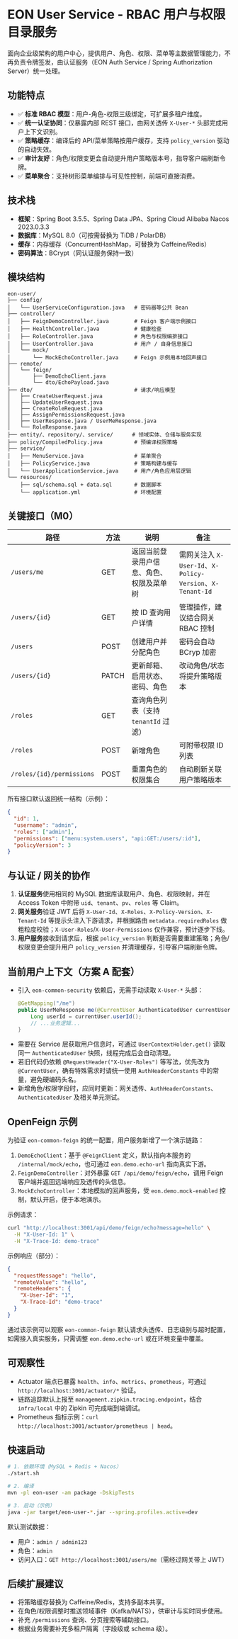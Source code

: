 # EON User Service - RBAC 用户与权限目录服务

面向企业级架构的用户中心，提供用户、角色、权限、菜单等主数据管理能力，不再负责令牌签发，由认证服务（EON Auth Service / Spring Authorization Server）统一处理。

## 功能特点

- ✅ **标准 RBAC 模型**：用户-角色-权限三级绑定，可扩展多租户维度。
- ✅ **统一认证协同**：仅暴露内部 REST 接口，由网关透传 `X-User-*` 头部完成用户上下文识别。
- ✅ **策略缓存**：编译后的 API/菜单策略按用户缓存，支持 `policy_version` 驱动的自动失效。
- ✅ **审计友好**：角色/权限变更会自动提升用户策略版本号，指导客户端刷新令牌。
- ✅ **菜单聚合**：支持树形菜单编排与可见性控制，前端可直接消费。

## 技术栈

- **框架**：Spring Boot 3.5.5、Spring Data JPA、Spring Cloud Alibaba Nacos 2023.0.3.3
- **数据库**：MySQL 8.0（可按需替换为 TiDB / PolarDB）
- **缓存**：内存缓存（ConcurrentHashMap，可替换为 Caffeine/Redis）
- **密码算法**：BCrypt（同认证服务保持一致）

## 模块结构

```
eon-user/
├── config/
│   └── UserServiceConfiguration.java   # 密码器等公共 Bean
├── controller/
│   ├── FeignDemoController.java        # Feign 客户端示例接口
│   ├── HealthController.java           # 健康检查
│   ├── RoleController.java             # 角色与权限编排接口
│   ├── UserController.java             # 用户 / 自身信息接口
│   └── mock/
│       └── MockEchoController.java     # Feign 示例用本地回声接口
├── remote/
│   └── feign/
│       ├── DemoEchoClient.java
│       └── dto/EchoPayload.java
├── dto/                                # 请求/响应模型
│   ├── CreateUserRequest.java
│   ├── UpdateUserRequest.java
│   ├── CreateRoleRequest.java
│   ├── AssignPermissionsRequest.java
│   ├── UserResponse.java / UserMeResponse.java
│   └── RoleResponse.java
├── entity/、repository/、service/      # 领域实体、仓储与服务实现
├── policy/CompiledPolicy.java          # 预编译权限策略
├── service/
│   ├── MenuService.java                # 菜单聚合
│   ├── PolicyService.java              # 策略构建与缓存
│   └── UserApplicationService.java     # 用户/角色应用层逻辑
└── resources/
    ├── sql/schema.sql + data.sql       # 数据脚本
    └── application.yml                 # 环境配置
```

## 关键接口（M0）

| 路径 | 方法 | 说明 | 备注 |
| ---- | ---- | ---- | ---- |
| `/users/me` | GET | 返回当前登录用户信息、角色、权限及菜单树 | 需网关注入 `X-User-Id`、`X-Policy-Version`、`X-Tenant-Id`|
| `/users/{id}` | GET | 按 ID 查询用户详情 | 管理操作，建议结合网关 RBAC 控制 |
| `/users` | POST | 创建用户并分配角色 | 密码会自动 BCryp 加密 |
| `/users/{id}` | PATCH | 更新邮箱、启用状态、密码、角色 | 改动角色/状态将提升策略版本 |
| `/roles` | GET | 查询角色列表（支持 `tenantId` 过滤） | |
| `/roles` | POST | 新增角色 | 可附带权限 ID 列表 |
| `/roles/{id}/permissions` | POST | 重置角色的权限集合 | 自动刷新关联用户策略版本 |

所有接口默认返回统一结构（示例）：

```json
{
  "id": 1,
  "username": "admin",
  "roles": ["admin"],
  "permissions": ["menu:system.users", "api:GET:/users/:id"],
  "policyVersion": 3
}
```

## 与认证 / 网关的协作

1. **认证服务**使用相同的 MySQL 数据库读取用户、角色、权限映射，并在 Access Token 中附带 `uid`、`tenant`、`pv`、`roles` 等 Claim。
2. **网关服务**验证 JWT 后将 `X-User-Id`、`X-Roles`、`X-Policy-Version`、`X-Tenant-Id` 等提示头注入下游请求，并根据路由 `metadata.requiredRoles` 做粗粒度校验；`X-User-Roles`/`X-User-Permissions` 仅作兼容，预计逐步下线。
3. **用户服务**接收到请求后，根据 `policy_version` 判断是否需要重建策略；角色/权限变更会提升用户 `policy_version` 并清理缓存，引导客户端刷新令牌。

## 当前用户上下文（方案 A 配套）

- 引入 `eon-common-security` 依赖后，无需手动读取 `X-User-*` 头部：
  ```java
  @GetMapping("/me")
  public UserMeResponse me(@CurrentUser AuthenticatedUser currentUser) {
      Long userId = currentUser.userId();
      // ...业务逻辑...
  }
  ```
- 需要在 Service 层获取用户信息时，可通过 `UserContextHolder.get()` 读取同一 `AuthenticatedUser` 快照，线程完成后会自动清理。
- 若旧代码仍依赖 `@RequestHeader("X-User-Roles")` 等写法，优先改为 `@CurrentUser`，确有特殊需求时请统一使用 `AuthHeaderConstants` 中的常量，避免硬编码头名。
- 新增角色/权限字段时，应同时更新：网关透传、`AuthHeaderConstants`、`AuthenticatedUser` 及相关单元测试。

## OpenFeign 示例

为验证 `eon-common-feign` 的统一配置，用户服务新增了一个演示链路：

1. `DemoEchoClient`：基于 `@FeignClient` 定义，默认指向本服务的 `/internal/mock/echo`，也可通过 `eon.demo.echo-url` 指向真实下游。
2. `FeignDemoController`：对外暴露 `GET /api/demo/feign/echo`，调用 Feign 客户端并返回远端响应及透传的头信息。
3. `MockEchoController`：本地模拟的回声服务，受 `eon.demo.mock-enabled` 控制，默认开启，便于本地演示。

示例请求：

```bash
curl "http://localhost:3001/api/demo/feign/echo?message=hello" \
  -H "X-User-Id: 1" \
  -H "X-Trace-Id: demo-trace"
```

示例响应（部分）：

```json
{
  "requestMessage": "hello",
  "remoteValue": "hello",
  "remoteHeaders": {
    "X-User-Id": "1",
    "X-Trace-Id": "demo-trace"
  }
}
```

通过该示例可以观察 `eon-common-feign` 默认请求头透传、日志级别与超时配置，如需接入真实服务，只需调整 `eon.demo.echo-url` 或在环境变量中覆盖。

## 可观察性
- Actuator 端点已暴露 `health`、`info`、`metrics`、`prometheus`，可通过 `http://localhost:3001/actuator/*` 验证。
- 链路追踪默认上报至 `management.zipkin.tracing.endpoint`，结合 `infra/local` 中的 Zipkin 可完成端到端调试。
- Prometheus 指标示例：`curl http://localhost:3001/actuator/prometheus | head`。

## 快速启动

```bash
# 1. 依赖环境（MySQL + Redis + Nacos）
./start.sh

# 2. 编译
mvn -pl eon-user -am package -DskipTests

# 3. 启动（示例）
java -jar target/eon-user-*.jar --spring.profiles.active=dev
```

默认测试数据：

- 用户：`admin / admin123`
- 角色：`admin`
- 访问入口：`GET http://localhost:3001/users/me`（需经过网关带上 JWT）

## 后续扩展建议

- 将策略缓存替换为 Caffeine/Redis，支持多副本共享。
- 在角色/权限调整时推送领域事件（Kafka/NATS），供审计与实时同步使用。
- 补充 `/permissions` 查询、分页搜索等辅助接口。
- 根据业务需要补充多租户隔离（字段级或 schema 级）。
